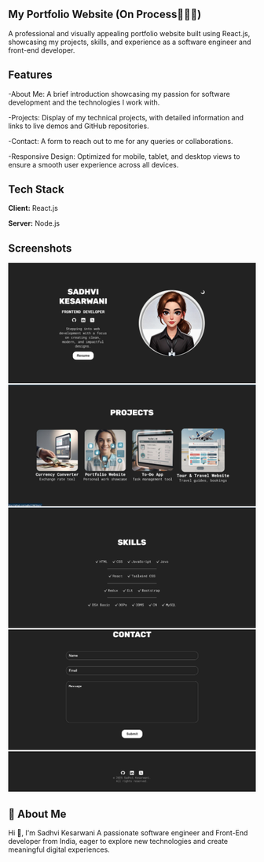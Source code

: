 ## My Portfolio Website (On Process👩🏻‍🔧)

A professional and visually appealing portfolio website built using React.js, showcasing my projects, skills, and experience as a software engineer and front-end developer.

## Features

-About Me: A brief introduction showcasing my passion for software development and the technologies I work with.

-Projects: Display of my technical projects, with detailed information and links to live demos and GitHub repositories.

-Contact: A form to reach out to me for any queries or collaborations.

-Responsive Design: Optimized for mobile, tablet, and desktop views to ensure a smooth user experience across all devices.

## Tech Stack

**Client:** React.js

**Server:** Node.js

## Screenshots

![App Screenshot](https://github.com/sadhvi1244/myportfolio/blob/main/ProjectScreenshots/Screenshot%202025-01-18%20194759.png?raw=true)
![App Screenshot](https://github.com/sadhvi1244/myportfolio/blob/main/ProjectScreenshots/Screenshot%202025-01-18%20194823.png?raw=true)
![App Screenshot](https://github.com/sadhvi1244/myportfolio/blob/main/ProjectScreenshots/Screenshot%202025-01-18%20194840.png?raw=true)
![App Screenshot](https://github.com/sadhvi1244/myportfolio/blob/main/ProjectScreenshots/Screenshot%202025-01-18%20194856.png?raw=true)
![App Screenshot](https://github.com/sadhvi1244/myportfolio/blob/main/ProjectScreenshots/Screenshot%202025-01-18%20194918.png?raw=true)



## 🚀 About Me


Hi 👋, I'm Sadhvi Kesarwani
A passionate software engineer and Front-End developer from India, eager to explore new technologies and create meaningful digital experiences.
